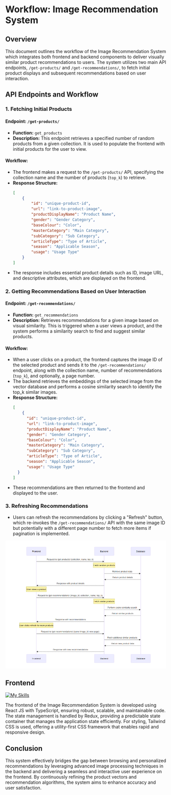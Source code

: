 # Workflow: Image Recommendation System

## Overview

This document outlines the workflow of the Image Recommendation System which integrates both frontend and backend components to deliver visually similar product recommendations to users. The system utilizes two main API endpoints, `/get-products/` and `/get-recommendations/`, to fetch initial product displays and subsequent recommendations based on user interaction.

## API Endpoints and Workflow

### 1. Fetching Initial Products

#### Endpoint: `/get-products/`
- **Function:** `get_products`
- **Description:** This endpoint retrieves a specified number of random products from a given collection. It is used to populate the frontend with initial products for the user to view.

#### Workflow:
- The frontend makes a request to the `/get-products/` API, specifying the collection name and the number of products (`top_k`) to retrieve.
- **Response Structure:**
  ```json
  [
      {
          "id": "unique-product-id",
          "url": "link-to-product-image",
          "productDisplayName": "Product Name",
          "gender": "Gender Category",
          "baseColour": "Color",
          "masterCategory": "Main Category",
          "subCategory": "Sub Category",
          "articleType": "Type of Article",
          "season": "Applicable Season",
          "usage": "Usage Type"
      }
  ]
  ```
- The response includes essential product details such as ID, image URL, and descriptive attributes, which are displayed on the frontend.

### 2. Getting Recommendations Based on User Interaction

#### Endpoint: `/get-recommendations/`
- **Function:** `get_recommendations`
- **Description:** Retrieves recommendations for a given image based on visual similarity. This is triggered when a user views a product, and the system performs a similarity search to find and suggest similar products.

#### Workflow:
- When a user clicks on a product, the frontend captures the image ID of the selected product and sends it to the `/get-recommendations/` endpoint, along with the collection name, number of recommendations (`top_k`), and optionally, a page number.
- The backend retrieves the embeddings of the selected image from the vector database and performs a cosine similarity search to identify the top_k similar images.
- **Response Structure:**
  ```json
  [
      {
        "id": "unique-product-id",
        "url": "link-to-product-image",
        "productDisplayName": "Product Name",
        "gender": "Gender Category",
        "baseColour": "Color",
        "masterCategory": "Main Category",
        "subCategory": "Sub Category",
        "articleType": "Type of Article",
        "season": "Applicable Season",
        "usage": "Usage Type"
    }
  ]
  ```
- These recommendations are then returned to the frontend and displayed to the user.

### 3. Refreshing Recommendations

- Users can refresh the recommendations by clicking a "Refresh" button, which re-invokes the `/get-recommendations/` API with the same image ID but potentially with a different page number to fetch more items if pagination is implemented.

<p align="center">
  <img src="./workflow.png" alt="View the product"/>
<!-- [![](./workflow.png)] -->
</p>

## Frontend

[![My Skills](https://skillicons.dev/icons?i=react,ts,redux,tailwind&perline=4)](https://skillicons.dev)

The frontend of the Image Recommendation System is developed using React JS with TypeScript, ensuring robust, scalable, and maintainable code. The state management is handled by Redux, providing a predictable state container that manages the application state efficiently. For styling, Tailwind CSS is used, offering a utility-first CSS framework that enables rapid and responsive design.

## Conclusion

This system effectively bridges the gap between browsing and personalized recommendations by leveraging advanced image processing techniques in the backend and delivering a seamless and interactive user experience on the frontend. By continuously refining the product vectors and recommendation algorithms, the system aims to enhance accuracy and user satisfaction.

